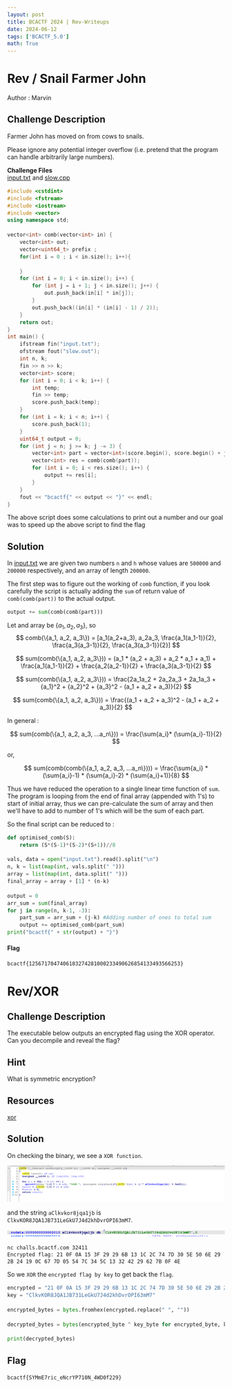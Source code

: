 ```yaml
---
layout: post
title: BCACTF 2024 | Rev-Writeups
date: 2024-06-12
tags: ['BCACTF_5.0']
math: True
---
```



# Rev / Snail Farmer John 
Author : Marvin 

## Challenge Description 
Farmer John has moved on from cows to snails.

Please ignore any potential integer overflow (i.e. pretend that the program can handle arbitrarily large numbers).

**Challenge Files**   
[input.txt]('../assets/rev/input.txt') and [slow.cpp](../assets/rev/slow.cpp)  

```C++
#include <cstdint>
#include <fstream>
#include <iostream>
#include <vector>
using namespace std;

vector<int> comb(vector<int> in) {
    vector<int> out;
    vector<uint64_t> prefix ; 
    for(int i = 0 ; i < in.size(); i++){
    	
    }
    for (int i = 0; i < in.size(); i++) {
        for (int j = i + 1; j < in.size(); j++) {
            out.push_back(in[i] * in[j]);
        }
        out.push_back((in[i] * (in[i] - 1) / 2));
    }
    return out;
}
int main() {
    ifstream fin("input.txt");
    ofstream fout("slow.out");
    int n, k;
    fin >> n >> k;
    vector<int> score;
    for (int i = 0; i < k; i++) {
        int temp;
        fin >> temp;
        score.push_back(temp);
    }
    for (int i = k; i < n; i++) {
        score.push_back(1);
    }
    uint64_t output = 0;
    for (int j = n; j >= k; j -= 3) {
        vector<int> part = vector<int>(score.begin(), score.begin() + j);
        vector<int> res = comb(comb(part));
        for (int i = 0; i < res.size(); i++) {
            output += res[i];
        }
    }
    fout << "bcactf{" << output << "}" << endl;
}
``` 
The above script does some calculations to print out a number and our goal was to speed up the above script to find the flag 

## Solution 

In [input.txt](../assets/rev//input.txt) we are given two numbers `n` and `h` whose values are `500000` and `200000` respectively, and an array of length `200000`.    

The first step was to figure out the working of `comb` function, if you look carefully the script is actually adding the `sum` of return value of `comb(comb(part))` to the actual output. 
```python
output += sum(comb(comb(part)))
```

Let and array be $\{a_1, a_2, a_3\}$, so 
$$
comb(\{a_1, a_2, a_3\}) = [a_1(a_2+a_3), a_2a_3, \frac{a_1(a_1-1)}{2}, \frac{a_3(a_3-1)}{2}, \frac{a_3(a_3-1)}{2}]
$$

$$
sum(comb(\{a_1, a_2, a_3\})) = (a_1 * (a_2 + a_3) + a_2 * a_1 + a_1) + \frac{a_1(a_1-1)}{2} + \frac{a_2(a_2-1)}{2} + \frac{a_3(a_3-1)}{2}
$$

$$
sum(comb(\{a_1, a_2, a_3\})) = \frac{2a_1a_2 + 2a_2a_3 + 2a_1a_3 + {a_1}^2 + {a_2}^2 + {a_3}^2 - (a_1 + a_2 + a_3)}{2}
$$


$$
sum(comb(\{a_1, a_2, a_3\})) = \frac{(a_1 + a_2 + a_3)^2 - (a_1 + a_2 + a_3)}{2}  
$$


In general :    

$$
sum(comb(\{a_1, a_2, a_3, ...a_n\})) = \frac{\sum{a_i}* (\sum{a_i}-1)}{2} 
$$   

or, 

$$
sum(comb(comb(\{a_1, a_2, a_3, ...a_n\}))) = \frac{\sum{a_i} * (\sum{a_i}-1) * (\sum{a_i}-2) * (\sum{a_i}+1)}{8}
$$     

Thus we have reduced the operation to a single linear time function of `sum`. The program is looping from the end of final array (appended with 1's) to start of initial array, thus we can pre-calculate the sum of array and then we'll have to add to number of 1's which will be the sum of each part. 

So the final script can be reduced to : 
```python
def optimised_comb(S):
    return (S*(S-1)*(S-2)*(S+1))//8

vals, data = open("input.txt").read().split("\n")
n, k = list(map(int, vals.split(" ")))
array = list(map(int, data.split(" ")))
final_array = array + [1] * (n-k) 

output = 0 
arr_sum = sum(final_array)
for j in range(n, k-1, -3):
    part_sum = arr_sum + (j-k) #Adding number of ones to total sum 
    output += optimised_comb(part_sum)
print("bcactf{" + str(output) + "}") 
```  

#### Flag 
`bcactf{1256717047406103274281000233490626854133493566253}`

# Rev/XOR
## Challenge Description
The executable below outputs an encrypted flag using the XOR operator. Can you decompile and reveal the flag?

## Hint
What is symmetric encryption?

## Resources
[xor](../assets/scripts/xor/xor)

## Solution
On checking the binary, we see a `XOR function`.

![alt text](./assets/images/rev-XOR/xorEncrypt.png)

and the string `aClkvkor8jqa1jb` is `ClkvKOR8JQA1JB731LeGkU7J4d2khDvrOPI63mM7`.

![alt text](./assets/images/rev-XOR/key.png)

``` console
nc challs.bcactf.com 32411
Encrypted flag: 21 0F 0A 15 3F 29 29 6B 13 1C 2C 74 7D 30 5E 50 6E 29 2B 24 19 0C 67 7D 05 54 7C 34 5C 13 32 42 29 62 7B 0F 4E 
```

So we `XOR` the `encrypted flag by key` to get back the `flag`.

``` python
encrypted = "21 0F 0A 15 3F 29 29 6B 13 1C 2C 74 7D 30 5E 50 6E 29 2B 24 19 0C 67 7D 05 54 7C 34 5C 13 32 42 29 62 7B 0F 4E"
key = "ClkvKOR8JQA1JB731LeGkU7J4d2khDvrOPI63mM7"

encrypted_bytes = bytes.fromhex(encrypted.replace(" ", ""))

decrypted_bytes = bytes(encrypted_byte ^ key_byte for encrypted_byte, key_byte in zip(encrypted_bytes, key.encode()))

print(decrypted_bytes)
```
## Flag
`bcactf{SYMmE7ric_eNcrYP710N_4WD0f229}`
